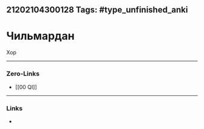 21202104300128
Tags: #type_unfinished_anki
---
# Чильмардан

Хор

---
### Zero-Links
- [[00 QI]]
---
### Links
-